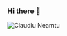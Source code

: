 ### Hi there 👋

![Claudiu Neamtu](https://github-readme-stats.vercel.app/api?username=XeoSmartHome&show_icons=true)
